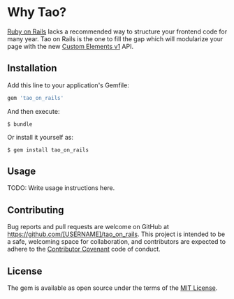 # Why Tao?

[Ruby on Rails](http://rubyonrails.org/) lacks a recommended way to structure your frontend code for many year. Tao on Rails is the one to fill the gap which will modularize your page with the new [Custom Elements v1](https://developers.google.com/web/fundamentals/getting-started/primers/customelements) API.

## Installation

Add this line to your application's Gemfile:

```ruby
gem 'tao_on_rails'
```

And then execute:

    $ bundle

Or install it yourself as:

    $ gem install tao_on_rails

## Usage

TODO: Write usage instructions here.

## Contributing

Bug reports and pull requests are welcome on GitHub at https://github.com/[USERNAME]/tao_on_rails. This project is intended to be a safe, welcoming space for collaboration, and contributors are expected to adhere to the [Contributor Covenant](http://contributor-covenant.org) code of conduct.


## License

The gem is available as open source under the terms of the [MIT License](http://opensource.org/licenses/MIT).
